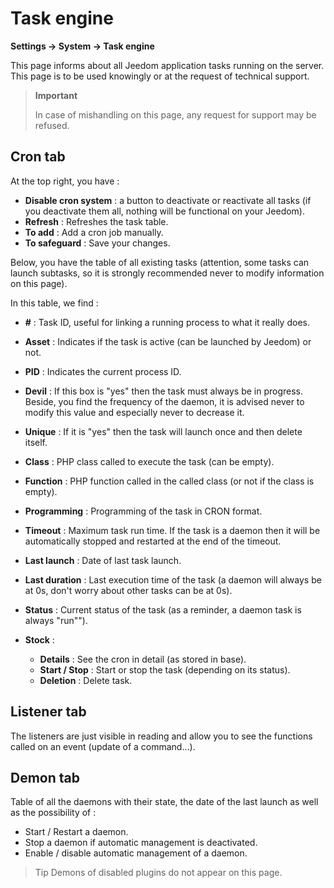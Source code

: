 # Task engine
**Settings → System → Task engine**

This page informs about all Jeedom application tasks running on the server.
This page is to be used knowingly or at the request of technical support.

> **Important**
>
> In case of mishandling on this page, any request for support may be refused.

## Cron tab

At the top right, you have :

- **Disable cron system** : a button to deactivate or reactivate all tasks (if you deactivate them all, nothing will be functional on your Jeedom).
- **Refresh** : Refreshes the task table.
- **To add** : Add a cron job manually.
- **To safeguard** : Save your changes.

Below, you have the table of all existing tasks (attention, some tasks can launch subtasks, so it is strongly recommended never to modify information on this page).

In this table, we find :

- **\#** : Task ID, useful for linking a running process to what it really does.
- **Asset** : Indicates if the task is active (can be launched by Jeedom) or not.
- **PID** : Indicates the current process ID.
- **Devil** : If this box is &quot;yes&quot; then the task must always be in progress. Beside, you find the frequency of the daemon, it is advised never to modify this value and especially never to decrease it.
- **Unique** : If it is &quot;yes&quot; then the task will launch once and then delete itself.
- **Class** : PHP class called to execute the task (can be empty).
- **Function** : PHP function called in the called class (or not if the class is empty).
- **Programming** : Programming of the task in CRON format.
- **Timeout** : Maximum task run time. If the task is a daemon then it will be automatically stopped and restarted at the end of the timeout.
- **Last launch** : Date of last task launch.
- **Last duration** : Last execution time of the task (a daemon will always be at 0s, don't worry about other tasks can be at 0s).
- **Status** : Current status of the task (as a reminder, a daemon task is always "run"").

- **Stock** :
    - **Details** : See the cron in detail (as stored in base).
    - **Start / Stop** : Start or stop the task (depending on its status).
    - **Deletion** : Delete task.


## Listener tab

The listeners are just visible in reading and allow you to see the functions called on an event (update of a command...).

## Demon tab

Table of all the daemons with their state, the date of the last launch as well as the possibility of :
- Start / Restart a daemon.
- Stop a daemon if automatic management is deactivated.
- Enable / disable automatic management of a daemon.

> Tip
> Demons of disabled plugins do not appear on this page.